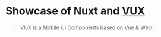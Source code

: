 # Showcase of Nuxt and [VUX](https://github.com/airyland/vux)

> VUX is a Mobile UI Components based on Vue & WeUI.

